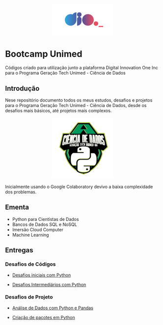<p align="center"><img src="./dio.jpg" width="200"></p>

# Bootcamp Unimed
Códigos criado para utilização junto a plataforma Digital Innovation One Inc para o Programa Geração Tech Unimed - Ciência de Dados

## Introdução
Nese repositório documento todos os meus estudos, desafios e projetos para o Programa Geração Tech Unimed - Ciência de Dados, desde os desafios mais básicos, até projetos mais complexos.
<p align="center"><img src="./unimed.png" width="200"></p>

Inicialmente usando o Google Colaboratory devivo a baixa complexidade dos problemas.

## Ementa
- Python para Cientistas de Dados
- Bancos de Dados SQL e NoSQL
- Imersão Cloud Computer
- Machine Learning

## Entregas
### Desafios de Códigos
- <a href="https://github.com/berggama/bootcamp_unimed/blob/main/Desafios_Iniciais_Python.ipynb">Desafios iniciais com Python</a>
</p>

- <a href="https://github.com/berggama/bootcamp_unimed/blob/main/desafios_intermediarios_python.ipynb">Desafios Intermediários com Python</a>
</p>

### Desafios de Projeto
- <a href="https://github.com/berggama/bootcamp_unimed/blob/main/An%C3%A1lise_Explorat%C3%B3ria_de_Dados_com_Python_e_Pandas_.ipynb">Análise de Dados com Python e Pandas</a>
</p>

- <a href="https://github.com/berggama/bootcamp_unimed/tree/main/package">Criação de pacotes em Python</a>
</p>

